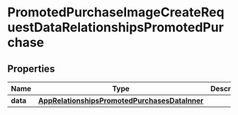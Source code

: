 

# PromotedPurchaseImageCreateRequestDataRelationshipsPromotedPurchase


## Properties

| Name | Type | Description | Notes |
|------------ | ------------- | ------------- | -------------|
|**data** | [**AppRelationshipsPromotedPurchasesDataInner**](AppRelationshipsPromotedPurchasesDataInner.md) |  |  |




